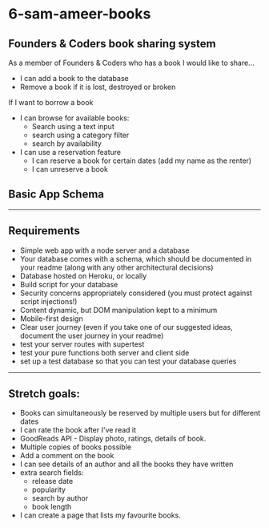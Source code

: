 # 6-sam-ameer-books


## Founders & Coders book sharing system
As a member of Founders & Coders who has a book I would like to share...
- I can add a book to the database
- Remove a book if it is lost, destroyed or broken

If I want to borrow a book
- I can browse for available books:
    - Search using a text input
    - search using a category filter
    - search by availability
- I can use a reservation feature
    - I can reserve a book for certain dates (add my name as the renter)
    - I can unreserve a book

## Basic App Schema

[]('./assets/db_schema.png')



---

## Requirements
- Simple web app with a node server and a database
- Your database comes with a schema, which should be documented in your readme (along with any other architectural decisions)
- Database hosted on Heroku, or locally
- Build script for your database
- Security concerns appropriately considered (you must protect against script injections!)
- Content dynamic, but DOM manipulation kept to a minimum
- Mobile-first design
- Clear user journey (even if you take one of our suggested ideas, document the user journey in your readme)
- test your server routes with supertest
- test your pure functions both server and client side
- set up a test database so that you can test your database queries

---


## Stretch goals:
- Books can simultaneously be reserved by multiple users but for different dates
- I can rate the book after I've read it
- GoodReads API - Display photo, ratings, details of book.
- Multiple copies of books possible
- Add a comment on the book
- I can see details of an author and all the books they have written
- extra search fields:
    - release date
    - popularity
    - search by author
    - book length
- I can create a page that lists my favourite books.